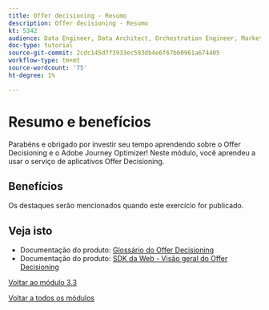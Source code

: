 ```yaml
---
title: Offer decisioning - Resumo
description: Offer decisioning - Resumo
kt: 5342
audience: Data Engineer, Data Architect, Orchestration Engineer, Marketer
doc-type: tutorial
source-git-commit: 2cdc145d7f3933ec593db4e6f67b60961a674405
workflow-type: tm+mt
source-wordcount: '75'
ht-degree: 1%

---
```


# Resumo e benefícios

Parabéns e obrigado por investir seu tempo aprendendo sobre o Offer Decisioning e o Adobe Journey Optimizer!
Neste módulo, você aprendeu a usar o serviço de aplicativos Offer Decisioning.

## Benefícios

Os destaques serão mencionados quando este exercício for publicado.

## Veja isto

- Documentação do produto: [Glossário do Offer Decisioning](https://experienceleague.adobe.com/docs/journey-optimizer/using/offer-decisioniong/get-started-decision/starting-offer-decisioning.html#glossary?lang=pt-BR)
- Documentação do produto: [SDK da Web - Visão geral do Offer Decisioning](https://experienceleague.adobe.com/docs/experience-platform/edge/personalization/offer-decisioning/offer-decisioning-overview.html?lang=pt-BR)

[Voltar ao módulo 3.3](./offer-decisioning.md)

[Voltar a todos os módulos](../../../overview.md)
